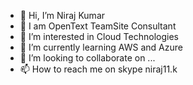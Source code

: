 - 👋 Hi, I’m Niraj Kumar
- 👋 I am OpenText TeamSite Consultant
- 👀 I’m interested in Cloud Technologies
- 🌱 I’m currently learning AWS and Azure
- 💞️ I’m looking to collaborate on ...
- 📫 How to reach me on skype niraj11.k

<!---
niraj11k/niraj11k is a ✨ special ✨ repository because its `README.md` (this file) appears on your GitHub profile.
You can click the Preview link to take a look at your changes.
--->
